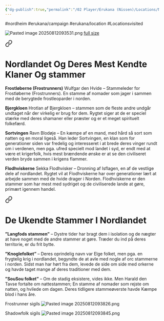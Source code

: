 ```yaml
---
{"dg-publish":true,"permalink":"/02 Player/Erukana (Nissen)/Locations/Nord Heim/","tags":["nordheim","erukana/campaign","erukana/location","Locationsvisited"]}
---
```



#nordheim #erukana/campaign #erukana/location #Locationsvisited 

![Pasted image 20250812093531.png](/img/user/10%20Attachments/Pasted%20image%2020250812093531.png)
[full size](https://cdn.discordapp.com/attachments/1156839600002695239/1404522063737389208/Nordheim.jpg?ex=689b7e9a&is=689a2d1a&hm=acfb4954c610557dba11a65d432e425f1ed7544301e0305ba4011c1c687dd961&)



<div class="transclusion internal-embed is-loaded"><a class="markdown-embed-link" href="/02 Player/Erukana (Nissen)/Setting lore/De vilde/#nordlandet-og-deres-mest-kendte-klaner-og-stammer" aria-label="Open link"><svg xmlns="http://www.w3.org/2000/svg" width="24" height="24" viewBox="0 0 24 24" fill="none" stroke="currentColor" stroke-width="2" stroke-linecap="round" stroke-linejoin="round" class="svg-icon lucide-link"><path d="M10 13a5 5 0 0 0 7.54.54l3-3a5 5 0 0 0-7.07-7.07l-1.72 1.71"></path><path d="M14 11a5 5 0 0 0-7.54-.54l-3 3a5 5 0 0 0 7.07 7.07l1.71-1.71"></path></svg></a><div class="markdown-embed">



# **Nordlandet Og Deres Mest Kendte Klaner Og stammer**
    
**Frostløberne (Frostrunners)** Wulfgar den Hvide – Stammeleder for Frostløberne (Frostrunners). En stamme af nomader som jager i sammen med de berygtede frostleoparder i norden.
    
**Bjergkloen** Hrotlan af Bjergkloen – stammen som de fleste andre undgår undtaget når der virkelig er brug for dem. Rygtet siger at de er speciel stærke med deres shamaner eller præster og er et meget spirituelt folkefærd.
    
**Sortvingen** Ravn Blodøje – En kæmpe af en mand, med hård så sort som natten og en moral ligeså. Han leder Sortvingen, en klan som for generationer siden var fredelig og interesseret i at brede deres vinger rundt om i verdenen, men pga. ufred specielt mod landet i syd, er endt med at være et krigerfolk, hvis mest brændende ønske er at se den civiliseret verden bryde sammen i krigens flammer.

**Flodhviskerne** Sekka Flodhvisker – Dronning af Isflagen, en af de vestlige dele af nordlandet. Rygtet vil at Flodhviskerne har over generationer lært at arbejde sammen med de hvide drager i Norden. Flodhviskerne er den stammer som har mest med sydriget og de civiliserede lande at gøre, primært igennem handel.
    

</div></div>


<div class="transclusion internal-embed is-loaded"><a class="markdown-embed-link" href="/02 Player/Erukana (Nissen)/Setting lore/De vilde/#de-ukendte-stammer-i-nordlandet" aria-label="Open link"><svg xmlns="http://www.w3.org/2000/svg" width="24" height="24" viewBox="0 0 24 24" fill="none" stroke="currentColor" stroke-width="2" stroke-linecap="round" stroke-linejoin="round" class="svg-icon lucide-link"><path d="M10 13a5 5 0 0 0 7.54.54l3-3a5 5 0 0 0-7.07-7.07l-1.72 1.71"></path><path d="M14 11a5 5 0 0 0-7.54-.54l-3 3a5 5 0 0 0 7.07 7.07l1.71-1.71"></path></svg></a><div class="markdown-embed">



# **De Ukendte Stammer I Nordlandet**

**”Langfods stammen”** – Dystre tider har bragt dem i isolation og de nægter at have noget med de andre stammer at gøre. Træder du ind på deres territorie, er du frit bytte. 

**”Knoglefolket”** – Deres oprindelig navn var Elge folket, men pga. en frygtelig krig i nordlandet, begyndte de at avle med nogle af orc stammerne i norden. Sidst man har hørt fra dem, levede de side om side med orkerne og havde taget mange af deres traditioner med dem. 

**”SouSou folket”** – Om de stadig eksistere, vides ikke. Men Harald den Tavse fortalte om nattestammen; En stamme af nomader som rejste om natten, og hvilede om dagen. Deres tidligere stammeøverste havde Kæmpe blod i hans åre.



</div></div>


Frostrunner sigils 
![Pasted image 20250812093826.png](/img/user/10%20Attachments/Pasted%20image%2020250812093826.png)

Shadowfolk sigils 
![Pasted image 20250812093845.png](/img/user/10%20Attachments/Pasted%20image%2020250812093845.png)